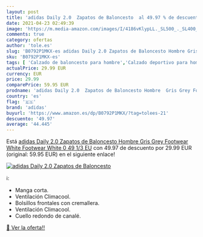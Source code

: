 ```yaml
---
layout: post
title: 'adidas Daily 2.0  Zapatos de Baloncesto  al 49.97 % de descuento'
date: 2021-04-23 02:49:39
image: 'https://m.media-amazon.com/images/I/4186vKlypLL._SL500_._SL400_.jpg'
comments: true
category: ofertas
author: 'tole.es'
slug: 'B0792P1MKX-es adidas Daily 2.0 Zapatos de Baloncesto Hombre Gris Grey...'
sku: 'B0792P1MKX-es'
tags: [ 'Calzado de baloncesto para hombre','Calzado deportivo para hombre','Zapatillas y calzado deportivo para hombre','Zapatos','Zapatos para hombre','Zapatos y complementos','adidas','zapatos', ]
actualPrice: 29.99 EUR
currency: EUR
price: 29.99
comparePrice: 59.95 EUR
prodname: 'adidas Daily 2.0  Zapatos de Baloncesto Hombre  Gris Grey Footwear White Footwear White 0  49 1/3 EU'
country: 'es'
flag: '🇪🇸'
brand: 'adidas'
buyurl: 'https://www.amazon.es/dp/B0792P1MKX/?tag=tolees-21'
descuento: '49.97'
average: '44.445'
---
```


Está [adidas Daily 2.0  Zapatos de Baloncesto Hombre  Gris Grey Footwear White Footwear White 0  49 1/3 EU](https://www.amazon.es/dp/B0792P1MKX/?tag=tolees-21) con 49.97 de descuento por 29.99 EUR (original: 59.95 EUR) en el siguiente enlace!

[![adidas Daily 2.0  Zapatos de Baloncesto ](https://m.media-amazon.com/images/I/4186vKlypLL._SL500_._SL400_.jpg)](https://www.amazon.es/dp/B0792P1MKX/?tag=tolees-21)

ℹ️:

- Manga corta.
- Ventilación Climacool.
- Bolsillos frontales con cremallera.
- Ventilación Climacool.
- Cuello redondo de canalé.

[🛒 Ver la oferta!!](https://www.amazon.es/dp/B0792P1MKX/?tag=tolees-21)
